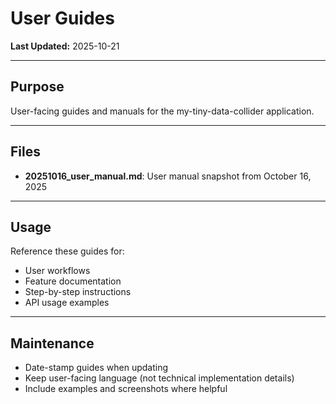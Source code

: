 # User Guides

**Last Updated:** 2025-10-21

---

## Purpose

User-facing guides and manuals for the my-tiny-data-collider application.

---

## Files

- **20251016_user_manual.md**: User manual snapshot from October 16, 2025

---

## Usage

Reference these guides for:
- User workflows
- Feature documentation
- Step-by-step instructions
- API usage examples

---

## Maintenance

- Date-stamp guides when updating
- Keep user-facing language (not technical implementation details)
- Include examples and screenshots where helpful
